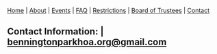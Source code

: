 [Home](index.md) | [About](about.md) | [Events](events.md) | [FAQ](faq.md) | [Restrictions](restrictions.md) | [Board of Trustees](trustees.md) | [Contact](contact.md)

## Contact Information: | [benningtonparkhoa.org@gmail.com](mailto:benningtonparkhoa.org@gmail.com)

